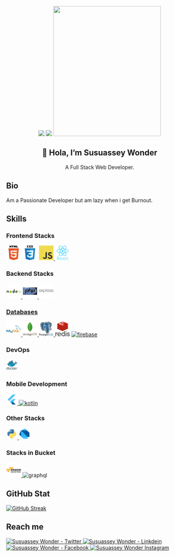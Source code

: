 <!-- ![my_image](https://user-images.githubusercontent.com/31560385/125445360-3e8114f6-5193-47ec-a7a6-652fe34cbd11.jpg) -->
<div align="center">
<img src="https://user-images.githubusercontent.com/31560385/125456984-bcf140e5-782f-486a-a539-2d4935b8ca00.jpg" height="350px" />
<img src="https://user-images.githubusercontent.com/31560385/125455812-b2ff944e-776a-4b86-b44e-7c52e841834d.jpg" height="350px" />
<img src="https://user-images.githubusercontent.com/31560385/125456989-b9159ff6-9f94-4015-a763-02f13c5f7f60.jpg" height="350px" width="290px"/>
<!--   ![my_image_2](https://user-images.githubusercontent.com/31560385/125455786-9638910d-7630-459f-b53e-2bc6c309568c.jpg) -->
<!-- ![my_image_1](https://user-images.githubusercontent.com/31560385/125455812-b2ff944e-776a-4b86-b44e-7c52e841834d.jpg) -->
  
<!-- ![my_image_3](https://user-images.githubusercontent.com/31560385/125456984-bcf140e5-782f-486a-a539-2d4935b8ca00.jpg) -->
<!-- ![my_image_4](https://user-images.githubusercontent.com/31560385/125456989-b9159ff6-9f94-4015-a763-02f13c5f7f60.jpg) -->


</div>

<span align="center">
  
  ## :wave: Hola, I’m Susuassey Wonder <br> 
  A Full Stack Web Developer.
  
</span>


## Bio
Am a Passionate Developer but am lazy when i get Burnout.


## Skills
### Frontend Stacks
<a href="https://www.w3.org/html/" target="_blank"> <img src="https://raw.githubusercontent.com/devicons/devicon/master/icons/html5/html5-original-wordmark.svg" alt="html5" width="40" height="40" title="HTML5"/></a>
<a href="https://www.w3.org/Style/CSS/Overview.en.html" target="_blank"> <img src="https://raw.githubusercontent.com/devicons/devicon/master/icons/css3/css3-original-wordmark.svg" alt="html5" width="40" height="40" title="CSS3"/></a>
<a href="https://developer.mozilla.org/en-US/docs/Web/JavaScript" target="_blank"> <img src="https://raw.githubusercontent.com/devicons/devicon/master/icons/javascript/javascript-original.svg" alt="javascript" width="40" height="40" title="JavaScript"/> </a>
<a href="https://reactjs.org/" target="_blank"> <img src="https://raw.githubusercontent.com/devicons/devicon/master/icons/react/react-original-wordmark.svg" alt="react" width="40" height="40" title="ReactJs"/> </a>

### Backend Stacks
<a href="https://nodejs.org" target="_blank"> <img src="https://raw.githubusercontent.com/devicons/devicon/master/icons/nodejs/nodejs-original-wordmark.svg" alt="nodejs" width="40" height="40" title="NodeJS"/> </a> 
<a href="https://www.php.net" target="_blank"> <img src="https://raw.githubusercontent.com/devicons/devicon/master/icons/php/php-original.svg" alt="php" width="40" height="40" title="PHP"/> </a>
<a href="https://expressjs.com" target="_blank"> <img src="https://raw.githubusercontent.com/devicons/devicon/master/icons/express/express-original-wordmark.svg" alt="express" width="40" height="40" title="ExpressJS"/>

### Databases
<a href="https://www.mysql.com/" target="_blank"> <img src="https://raw.githubusercontent.com/devicons/devicon/master/icons/mysql/mysql-original-wordmark.svg" alt="mysql" width="40" height="40" title="MySQL"/> </a>
<a href="https://www.mongodb.com/" target="_blank"> <img src="https://raw.githubusercontent.com/devicons/devicon/master/icons/mongodb/mongodb-original-wordmark.svg" alt="mongodb" width="40" height="40" title="MongoDB"/> </a>
<a href="https://www.postgresql.org" target="_blank"> <img src="https://raw.githubusercontent.com/devicons/devicon/master/icons/postgresql/postgresql-original-wordmark.svg" alt="postgresql" width="40" height="40" title="PostgreSQL"/> </a>
<a href="https://redis.io" target="_blank"> <img src="https://raw.githubusercontent.com/devicons/devicon/master/icons/redis/redis-original-wordmark.svg" alt="redis" width="40" height="40" title="Redis"/></a>
<a href="https://firebase.google.com/" target="_blank"> <img src="https://www.vectorlogo.zone/logos/firebase/firebase-icon.svg" alt="firebase" width="40" height="40" title="Firebase"/></a>

### DevOps
<a href="https://www.docker.com/" target="_blank"> <img src="https://raw.githubusercontent.com/devicons/devicon/master/icons/docker/docker-original-wordmark.svg" alt="docker" width="30" height="30" title="Docker"/></a>


### Mobile Development
<img height="30" src="https://raw.githubusercontent.com/github/explore/80688e429a7d4ef2fca1e82350fe8e3517d3494d/topics/flutter/flutter.png" title="Flutter"><a href="https://kotlinlang.org" target="_blank"> <img src="https://www.vectorlogo.zone/logos/kotlinlang/kotlinlang-icon.svg" alt="kotlin" width="30" height="30" title="Kotlin"/></a>


### Other Stacks
<a href="https://www.python.org" target="_blank"><img src="https://raw.githubusercontent.com/devicons/devicon/master/icons/python/python-original.svg" alt="python" width="30" height="30" title="Python"/> </a>
<img height="30" src="https://raw.githubusercontent.com/github/explore/80688e429a7d4ef2fca1e82350fe8e3517d3494d/topics/dart/dart.png" title="Dart">

### Stacks in Bucket
<a href="https://aws.amazon.com" target="_blank"> <img src="https://raw.githubusercontent.com/devicons/devicon/master/icons/amazonwebservices/amazonwebservices-original-wordmark.svg" alt="aws" width="40" height="40" title="Amazon Web Service"/> </a>
<img src="https://www.vectorlogo.zone/logos/graphql/graphql-icon.svg" alt="graphql" width="40" height="40" title="GraphQL"/></a>

## GitHub Stat
[![GitHub Streak](https://github-readme-streak-stats.herokuapp.com/?user=Marvrog&theme=neon-palenight)](https://git.io/streak-stats)
<!-- <img src="https://github-readme-stats.vercel.app/api/top-langs/?username=Marvrog&layout=compact"> -->


## Reach me
<div>
  <a href="https://twitter.com/Mastermind_Prog?s=09">
  <img height="60px" alt="Susuassey Wonder - Twitter" width="30px" src="https://cdn.jsdelivr.net/npm/simple-icons@v3/icons/twitter.svg" />
</a>
<a href="https://linkedin.com/in/susuassey-wonder-096a17178">
  <img height="60px" alt="Susuassey Wonder - Linkdein" width="30px" src="https://cdn.jsdelivr.net/npm/simple-icons@v3/icons/linkedin.svg" />
</a>
<a href="https://m.facebook.com/wonder.susuassey?fref=nf">
  <img height="60px" alt="Susuassey Wonder - Facebook" width="30px" src="https://cdn.jsdelivr.net/npm/simple-icons@v3/icons/facebook.svg" />
  </a>
<a href="https://www.instagram.com/susuassey_wonder/">
  <img height="60px" alt="Susuassey Wonder Instagram" width="30px" src="https://cdn.jsdelivr.net/npm/simple-icons@v3/icons/instagram.svg" />
</a>
<br>
</div>

<!--
**Marvrog/Marvrog** is a ✨ _special_ ✨ repository because its `README.md` (this file) appears on your GitHub profile.

Here are some ideas to get you started:

- 🔭 I’m currently working on ...
- 🌱 I’m currently learning ...
- 👯 I’m looking to collaborate on ...
- 🤔 I’m looking for help with ...
- 💬 Ask me about ...
- 📫 How to reach me: ...
- 😄 Pronouns: ...
- ⚡ Fun fact: ...
-->
